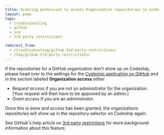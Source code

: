 ```yaml
---
title: Granting permission to access Organization repositories on GitHub
layout: page
tags:
  - troubleshooting
  - github
  - scm
  - 3rd party restrictions

redirect_from:
  - /troubleshooting/github-3rd-party-restrictions/
  - /faq/github-3rd-party-restrictions/
---
```


If the repositories for a GitHub organization don't show up on Codeship, please head over to the settings for the [Codeship application on GitHub](https://github.com/settings/connections/applications/457423eb34859f8eb490) and in the section labeled **Organization access** either

* _Request access_ if you are not an administrator for the organization. (Your request will then have to be approved by an admin.)
* _Grant access_ if you are an administrator.

Once this is done and access has been granted, the organizations repositories will show up in the repository selector on Codeship again.

See GitHub's help article on [3rd party restrictions](https://help.github.com/articles/about-third-party-application-restrictions/) for more background information about this feature.
